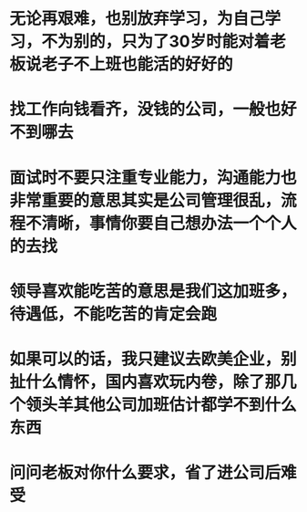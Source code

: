 # 无论再艰难，也别放弃学习，为自己学习，不为别的，只为了30岁时能对着老板说老子不上班也能活的好好的



# 找工作向钱看齐，没钱的公司，一般也好不到哪去



# 面试时不要只注重专业能力，沟通能力也非常重要的意思其实是公司管理很乱，流程不清晰，事情你要自己想办法一个个人的去找



# 领导喜欢能吃苦的意思是我们这加班多，待遇低，不能吃苦的肯定会跑



# 如果可以的话，我只建议去欧美企业，别扯什么情怀，国内喜欢玩内卷，除了那几个领头羊其他公司加班估计都学不到什么东西



# 问问老板对你什么要求，省了进公司后难受

